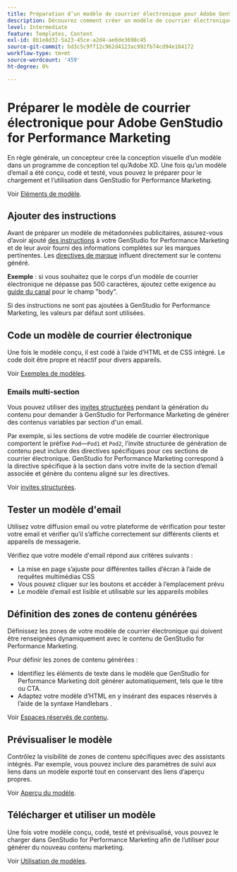 ```yaml
---
title: Préparation d’un modèle de courrier électronique pour Adobe GenStudio for Performance Marketing
description: Découvrez comment créer un modèle de courrier électronique personnalisé pour Adobe GenStudio for Performance Marketing.
level: Intermediate
feature: Templates, Content
exl-id: 8b1e8d32-5a23-45ce-a2d4-ae6de3698c45
source-git-commit: bd3c5c9ff12c962d4123ac992fb74cd94e184172
workflow-type: tm+mt
source-wordcount: '459'
ht-degree: 0%

---
```


# Préparer le modèle de courrier électronique pour Adobe GenStudio for Performance Marketing

En règle générale, un concepteur crée la conception visuelle d’un modèle dans un programme de conception tel qu’Adobe XD. Une fois qu’un modèle d’email a été conçu, codé et testé, vous pouvez le préparer pour le chargement et l’utilisation dans GenStudio for Performance Marketing.

Voir [Eléments de modèle](use-templates.md#template-elements).

## Ajouter des instructions

Avant de préparer un modèle de métadonnées publicitaires, assurez-vous d’avoir ajouté [des instructions](/help/user-guide/guidelines/overview.md) à votre GenStudio for Performance Marketing et de leur avoir fourni des informations complètes sur les marques pertinentes. Les [directives de marque](/help/user-guide/guidelines/brands.md) influent directement sur le contenu généré.

**Exemple** : si vous souhaitez que le corps d’un modèle de courrier électronique ne dépasse pas 500 caractères, ajoutez cette exigence au [guide du canal](/help/user-guide/guidelines/brands.md#channel-guidelines) pour le champ &quot;body&quot;.

Si des instructions ne sont pas ajoutées à GenStudio for Performance Marketing, les valeurs par défaut sont utilisées.

## Code un modèle de courrier électronique

Une fois le modèle conçu, il est codé à l’aide d’HTML et de CSS intégré. Le code doit être propre et réactif pour divers appareils.

Voir [Exemples de modèles](/help/user-guide/content/customize-template.md#template-examples).

### Emails multi-section

Vous pouvez utiliser des [invites structurées](/help/user-guide/effective-prompts.md#structured-prompts) pendant la génération du contenu pour demander à GenStudio for Performance Marketing de générer des contenus variables par section d&#39;un email.

Par exemple, si les sections de votre modèle de courrier électronique comportent le préfixe `Pod`—`Pod1` et `Pod2`, l’invite structurée de génération de contenu peut inclure des directives spécifiques pour ces sections de courrier électronique. GenStudio for Performance Marketing correspond à la directive spécifique à la section dans votre invite de la section d’email associée et génère du contenu aligné sur les directives.

Voir [ invites structurées](/help/user-guide/effective-prompts.md#structured-prompts).

## Tester un modèle d&#39;email

Utilisez votre diffusion email ou votre plateforme de vérification pour tester votre email et vérifier qu’il s’affiche correctement sur différents clients et appareils de messagerie.

Vérifiez que votre modèle d&#39;email répond aux critères suivants :

* La mise en page s’ajuste pour différentes tailles d’écran à l’aide de requêtes multimédias CSS
* Vous pouvez cliquer sur les boutons et accéder à l’emplacement prévu
* Le modèle d’email est lisible et utilisable sur les appareils mobiles

## Définition des zones de contenu générées

Définissez les zones de votre modèle de courrier électronique qui doivent être renseignées dynamiquement avec le contenu de GenStudio for Performance Marketing.

Pour définir les zones de contenu générées :

* Identifiez les éléments de texte dans le modèle que GenStudio for Performance Marketing doit générer automatiquement, tels que le titre ou CTA.
* Adaptez votre modèle d’HTML en y insérant des espaces réservés à l’aide de la syntaxe Handlebars .

Voir [Espaces réservés de contenu](/help/user-guide/content/customize-template.md#content-placeholders).

## Prévisualiser le modèle

Contrôlez la visibilité de zones de contenu spécifiques avec des assistants intégrés. Par exemple, vous pouvez inclure des paramètres de suivi aux liens dans un modèle exporté tout en conservant des liens d’aperçu propres.

Voir [Aperçu du modèle](/help/user-guide/content/customize-template.md#template-preview).

## Télécharger et utiliser un modèle

Une fois votre modèle conçu, codé, testé et prévisualisé, vous pouvez le charger dans GenStudio for Performance Marketing afin de l’utiliser pour générer du nouveau contenu marketing.

Voir [Utilisation de modèles](use-templates.md).
